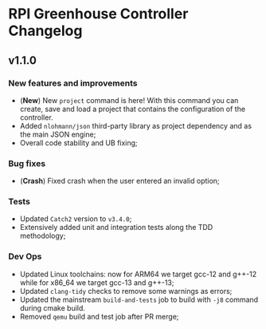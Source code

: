 # RPI Greenhouse Controller Changelog

## v1.1.0

### New features and improvements

- (**New**) New `project` command is here! With this command you can create, save and load a project that contains the configuration of the controller.
- Added `nlohmann/json` third-party library as project dependency and as the main JSON engine;
- Overall code stability and UB fixing;

### Bug fixes

- (**Crash**) Fixed crash when the user entered an invalid option;

### Tests

- Updated `Catch2` version to `v3.4.0`;
- Extensively added unit and integration tests along the TDD methodology;

### Dev Ops

- Updated Linux toolchains: now for ARM64 we target gcc-12 and g++-12 while for x86_64 we target gcc-13 and g++-13;
- Updated `clang-tidy` checks to remove some warnings as errors;
- Updated the mainstream `build-and-tests` job to build with `-j8` command during cmake build.
- Removed `qemu` build and test job after PR merge;
